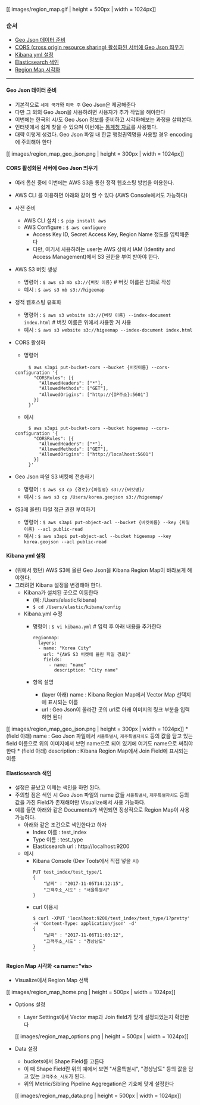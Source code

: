 [[ images/region_map.gif | height = 500px | width = 1024px]]

### 순서

* [Geo Json 데이터 준비](#geo)
* [CORS (cross origin resource sharing) 활성화된 서버에 Geo Json 띄우기](#cors)
* [Kibana yml 설정](#kibana)
* [Elasticsearch 색인](#es)
* [Region Map 시각화](#vis)

---
#### Geo Json 데이터 준비 <a name="geo"></a>

* 기본적으로 `세계 국가`와 `미국 주` Geo Json은 제공해준다
* 다만 그 외의 Geo Json을 사용하려면 사용자가 추가 작업을 해야한다
* 이번에는 한국의 시/도 Geo Json 정보를 준비하고 시각화해보는 과정을 살펴본다.
* 인터넷에서 쉽게 찾을 수 있으며 이번에는 [통계청 자료](https://github.com/southkorea/southkorea-maps/blob/master/kostat/2013/json/skorea_provinces_geo_simple.json)를 사용했다. 
* 대략 이렇게 생겼다. Geo Json 파일 내 한글 행정권역명을 사용할 경우 encoding에 주의해야 한다

[[ images/region_map_geo_json.png | height = 300px | width = 1024px]]

#### CORS 활성화된 서버에 Geo Json 띄우기<a name="cors"></a>

* 여러 옵션 중에 이번에는 AWS S3을 통한 정적 웹호스팅 방법을 이용한다.
* AWS CLI 를 이용하면 아래와 같이 할 수 있다 (AWS Console에서도 가능하다)
* 사전 준비
    * AWS CLI 설치 : `$ pip install aws`
    * AWS Configure : `$ aws configure`
        * Access Key ID, Secret Access Key, Region Name 정도를 입력해준다
        * 다만, 여기서 사용하려는 user는 AWS 상에서 IAM (Identity and Access Management)에서 S3 권한을 부여 받아야 한다. 

* AWS S3 버킷 생성
    * 명령어 : `$ aws s3 mb s3://{버킷 이름}` # 버킷 이름은 임의로 작성
    * 예시 : `$ aws s3 mb s3://higeemap`

* 정적 웹호스팅 유효화
    * 명령어 : `$ aws s3 website s3://{버킷 이름} --index-document index.html` # 버킷 이름은 위에서 사용한 거 사용
    * 예시 : `$ aws s3 website s3://higeemap --index-document index.html`

* CORS 활성화
    * 명령어
    ```
         $ aws s3api put-bucket-cors --bucket {버킷이름} --cors-configuration '{
           "CORSRules": [{
             "AllowedHeaders": ["*"],
             "AllowedMethods": ["GET"],
             "AllowedOrigins": ["http://{IP주소}:5601"]
           }]
         }'
    ```
    * 예시
    ```
         $ aws s3api put-bucket-cors --bucket higeemap --cors-configuration '{
           "CORSRules": [{
             "AllowedHeaders": ["*"],
             "AllowedMethods": ["GET"],
             "AllowedOrigins": ["http://localhost:5601"]
           }]
         }'
    ```

* Geo Json 파일 S3 버킷에 전송하기
    * 명령어 : `$ aws s3 cp {경로}/{파일명} s3://{버킷명}/`
    * 예시 : `$ aws s3 cp /Users/korea.geojson s3://higeemap/`

* (S3에 올린) 파일 접근 권한 부여하기
    * 명령어 : `$ aws s3api put-object-acl --bucket {버킷이름} --key {파일이름} --acl public-read`
    * 예시 : `$ aws s3api put-object-acl --bucket higeemap --key korea.geojson --acl public-read`

#### Kibana yml 설정 <a name="kibana"></a>

* (위에서 했던) AWS S3에 올린 Geo Json을 Kibana Region Map이 바라보게 해야한다.
* 그러려면 Kibana 설정을 변경해야 한다.
    * Kibana가 설치된 곳으로 이동한다 
        * (예: /Users/elastic/kibana)
        * `$ cd /Users/elastic/kibana/config`
    * Kibana.yml 수정
        * 명령어 : `$ vi kibana.yml` # 입력 후 아래 내용을 추가한다

            ```
            regionmap:
              layers:
              - name: "Korea City"
                url: "{AWS S3 버켓에 올린 파일 경로}"
                fields:
                  - name: "name"
                    description: "City name"
            ```
        * 항목 설명
            * (layer 아래) name : Kibana Region Map에서 Vector Map 선택지에 표시되는 이름
            * url : Geo Json이 올라간 곳의 url로 아래 이미지의 링크 부분을 입력하면 된다

[[ images/region_map_geo_json.png | height = 300px | width = 1024px]]
            * (field 아래) name : Geo Json 파일에서 `서울특별시`, `제주특별자치도` 등의 값을 담고 있는 field 이름으로 위의 이미지에서 보면 name으로 되어 있기에 여기도 name으로 써줘야 한다
            * (field 아래) description : Kibana Region Map에서 Join Field에 표시되는 이름

#### Elasticsearch 색인<a name="es"></a>

* 설정은 끝났고 이제는 색인을 하면 된다.
* 주의할 점은 색인 시 Geo Json 파일의 name 값들 `서울특별시`, `제주특별자치도` 등의 값을 가진 Field가 존재해야만 Visualize에서 사용 가능하다.
* 예를 들면 아래와 같은 Documents가 색인되면 정상적으로 Region Map이 사용 가능하다.
    * 아래와 같은 조건으로 색인한다고 하자
        * Index 이름 : test_index
        * Type 이름 : test_type
        * Elasticsearch url : http://localhost:9200
    * 예시
        * Kibana Console (Dev Tools에서 직접 넣을 시)
          ```
          PUT test_index/test_type/1
          {
              "날짜" : "2017-11-05T14:12:15",
              "고객주소_시도" : "서울특별시"
          }
          ```
        * curl 이용시 
          ```
          $ curl -XPUT 'localhost:9200/test_index/test_type/1?pretty' -H 'Content-Type: application/json' -d'
          {
              "날짜" : "2017-11-06T11:03:12",
              "고객주소_시도" : "경상남도"
          }
          '
          ```

#### Region Map 시각화 <a name="vis></a>

* Visualize에서 Region Map 선택

[[ images/region_map_home.png | height = 500px | width = 1024px]]

* Options 설정
    * Layer Settings에서 Vector map과 Join field가 맞게 설정되었는지 확인한다

    [[ images/region_map_options.png | height = 500px | width = 1024px]]

* Data 설정
    * buckets에서 Shape Field를 고른다
    * 이 때 Shape Field란 위의 예에서 보면 "서울특별시", "경상남도" 등의 값을 담고 있는 `고객주소_시도`가 된다.
    * 위의 Metric/Sibling Pipeline Aggregation은 기호에 맞게 설정한다

    [[ images/region_map_data.png | height = 500px | width = 1024px]]
